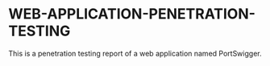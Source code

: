 # WEB-APPLICATION-PENETRATION-TESTING
This is a penetration testing report of a web application named PortSwigger.
